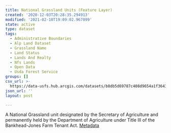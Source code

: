 ```yaml
---
title: National Grassland Units (Feature Layer)
created: '2020-12-03T20:28:35.294913'
modified: '2021-02-10T19:09:02.967099'
state: active
type: dataset
tags:
  - Administrative Boundaries
  - Alp Land Dataset
  - Grassland Name
  - Land Status
  - Lands And Realty
  - Nfs Lands
  - Open Data
  - Usda Forest Service
groups: []
csv_url: >-
  https://data-usfs.hub.arcgis.com/datasets/b8db5d69787c408d9654a1f36438acbd_0.csv?outSR=%7B%22latestWkid%22%3A4269%2C%22wkid%22%3A4269%7D
json_url: ''
layout: post

---
```

A National Grassland unit designated by the Secretary of Agriculture and permanently held by the Department of Agriculture under Title III of the Bankhead-Jones Farm Tenant Act. <a href='https://data.fs.usda.gov/geodata/edw/edw_resources/meta/S_USA.NationalGrassland.xml' target='_blank'>Metadata</a>
